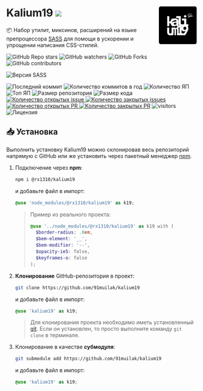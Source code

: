<img title="Логотип проекта" src=".github/logo.png" alt="Logo" width="100px" align="right" /> Kalium19 ![](https://img.shields.io/github/package-json/version/91muilak/kalium19/main?label=%20)
======
:package: Набор утилит, миксинов, расширений на языке препроцессора [SASS](https://github.com/sass) для помощи в ускорении и упрощении написания CSS-стилей.

![GitHub Repo stars](https://img.shields.io/github/stars/91muilak/kalium19?style=social)
![GitHub watchers](https://img.shields.io/github/watchers/91muilak/kalium19?style=social)
![GitHub Forks](https://img.shields.io/github/forks/91muilak/kalium19?style=social)
![GitHub contributors](https://img.shields.io/github/contributors/91muilak/kalium19?style=social&logo=github)


![Версия SASS](https://img.shields.io/github/package-json/dependency-version/91muilak/kalium19/dev/sass/main?label=SASS)

![Последний коммит](https://img.shields.io/github/last-commit/91muilak/kalium19)
![Количество коммитов в год](https://img.shields.io/github/commit-activity/y/91muilak/kalium19)
![Количество ЯП](https://img.shields.io/github/languages/count/91muilak/kalium19?color=fff)
![Топ ЯП](https://img.shields.io/github/languages/top/91muilak/kalium19?color=C76494)
![Размер репозитория](https://img.shields.io/github/repo-size/91muilak/kalium19?color=ffb600)
![Размер кода](https://img.shields.io/github/languages/code-size/91muilak/kalium19)
[![Количество открытых issue](https://img.shields.io/github/issues-raw/91muilak/kalium19)
![Количество закрытых issues](https://img.shields.io/github/issues-closed-raw/91muilak/kalium19?color=354a6d)](https://github.com/91muilak/kalium19/issues)
[![Количество открытых PR](https://img.shields.io/github/issues-pr-raw/91muilak/kalium19?label=open%20PR%27s)
![Количество закрытых PR](https://img.shields.io/github/issues-pr-closed-raw/91muilak/kalium19?label=closed%20PR%27s)](https://github.com/91muilak/kalium19/pulls)
![visitors](https://visitor-badge.laobi.icu/badge?page_id=91muilak.kalium19)
![Лицензия](https://img.shields.io/github/license/91muilak/kalium19)


## 📥 Установка
Выполнить установку Kalium19 можно склонировав весь репозиторий напрямую с GitHub или же установить через пакетный менеджер [npm](https://nodejs.org/en/download/).

1. Подключение через **npm**:

    ```bash
    npm i @rx1310/kalium19
    ```
    и добавьте файл в импорт:
    ```scss
    @use 'node_modules/@rx1310/kalium19' as k19;
    ```

    > Пример из реального проекта:
    > ```scss
    > @use '../node_modules/@rx1310/kalium19' as k19 with (
    >   $border-radius: .8em,
	  >   $bem-element: '__',
	  >   $bem-modifier: '--',
	  >   $opacity-ie5: false,
	  >   $keyframes-o: false
    > );
    > ```

2. **Клонирование** GitHub-репозитория в проект:

    ```bash
    git clone https://github.com/91muilak/kalium19
    ```
    и добавьте файл в импорт:
    ```scss
    @use 'kalium19' as k19;
    ```

    > Для клонирования проекта необходимо иметь установленный [git](https://git-scm.com/downloads). Если он установлен, то просто выполните команду `git clone` в терминале.

3. Клонирование в качестве **субмодуля**:

    ```bash
    git submodule add https://github.com/91muilak/kalium19
    ```
    и добавьте файл в импорт:
    ```scss
    @use 'kalium19' as k19;
    ```
